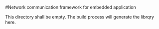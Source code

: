 
#Network communication framework for embedded application

This directory shall be empty.
The build process will generate the librqry here.

